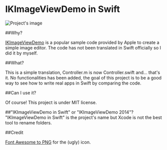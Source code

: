 IKImageViewDemo in Swift
========================

![Project's image](https://s3-us-west-1.amazonaws.com/armand.gr/static/work/IKImageViewDemo+in+Swift/GitHub.png)

##Why?

[IKImageViewDemo](https://developer.apple.com/library/mac/samplecode/IKImageViewDemo/Introduction/Intro.html) is a popular sample code provided by Apple to create a simple image editor. The code has not been translated in Swift officially so I did it by myself.

##What?

This is a simple translation, Controller.m is now Controller.swift and... that's it. No functionalities has been added, the goal of this project is to be a good way to see how to write real apps in Swift by comparing the code.

##Can I use it?

Of course! This project is under MIT license.

##"IKImageViewDemo in Swift" or "IKImageViewDemo 2014"?
"IKImageViewDemo in Swift" is the project's name but Xcode is not the best tool to rename folders.

##Credit

[Font Awesome to PNG](http://fa2png.io/) for the (ugly) icon.

